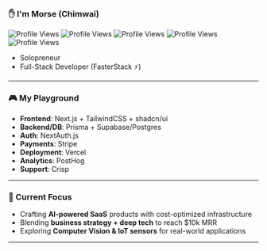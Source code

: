 ### ✋ I'm Morse (Chimwai) 
![Profile Views](https://hits.sh/github.com/morsechimwai.svg?color=87CEEB)
![Profile Views](https://hits.sh/github.com/morsechimwai.svg?style=plastic&color=5BC0EB)
![Profile Views](https://hits.sh/github.com/morsechimwai.svg?style=for-the-badge&color=38BDF8)
![Profile Views](https://hits.sh/github.com/morsechimwai.svg?style=social&color=0ea5e9)
![Profile Views](https://img.shields.io/badge/dynamic/json?url=https%3A%2F%2Fhits.sh%2Fgithub.com%2Fmorsechimwai.json&query=value&label=Profile%20Views&color=38BDF8&style=flat-square)



- Solopreneur
- Full-Stack Developer (FasterStack ⚡️)

---

### 🎮 My Playground
- **Frontend**: Next.js + TailwindCSS + shadcn/ui  
- **Backend/DB**: Prisma + Supabase/Postgres  
- **Auth**: NextAuth.js  
- **Payments**: Stripe  
- **Deployment**: Vercel  
- **Analytics**: PostHog  
- **Support**: Crisp  

---

### 🎯 Current Focus
- Crafting **AI-powered SaaS** products with cost-optimized infrastructure  
- Blending **business strategy + deep tech** to reach $10k MRR  
- Exploring **Computer Vision & IoT sensors** for real-world applications  

---
